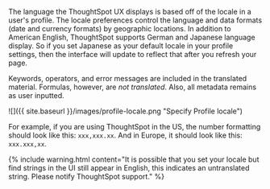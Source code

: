 The language the ThoughtSpot UX displays is based off of the locale in a user's
profile. The locale preferences control the language and data formats (date and
currency formats) by geographic locations. In addition to American English,
ThoughtSpot supports German and Japanese language display. So if you set
Japanese as your default locale in your profile settings, then the interface
will update to reflect that after you refresh your page.

Keywords, operators, and error messages are included in the translated material.
Formulas, however, are _not translated_. Also, all metadata remains as user
inputted.

![]({{ site.baseurl }}/images/profile-locale.png "Specify Profile locale")

For example, if you are using ThoughtSpot in the US, the number formatting
should look like this: `xxx,xxx.xx`. And in Europe, it should look like this:
`xxx.xxx,xx`.

{% include warning.html content="It is possible that you set your locale but
find strings in the UI still appear in English, this indicates an untranslated
string. Please notify ThoughtSpot support." %}
